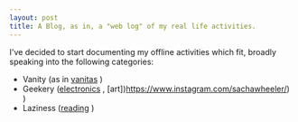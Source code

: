 ```yaml
---
layout: post
title: A Blog, as in, a "web log" of my real life activities.
---
```


I've decided to start documenting my offline activities which fit, broadly speaking into the following categories:
- Vanity (as in [vanitas](https://en.wikipedia.org/wiki/Vanitas) )
- Geekery ([electronics](https://github.com/sachawheeler/hourglass) , [art])https://www.instagram.com/sachawheeler/) )
- Laziness ([reading](https://www.goodreads.com/review/list/57934627) )

